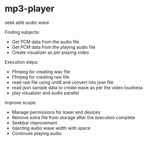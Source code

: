 # mp3-player
seek able audio wave 

Finding subjects:
- Get PCM data from the audio file
- Get PCM data from the playing audio file
- Create visualizer as per playing video

Execution steps:
- Ffmpeg for creating wav file
- Ffmpeg for creating raw file
- read raw file using unit8 and convert into json file
- read json sample data to create wave as per the video loudness
- play visualizer and audio parallel

Improve scope:
- Manage permissions for lower end devices
- Remove extra file from storage after the execution complete
- Seekbar improvement
- Injecting audio wave width with space
- Continues playing audio